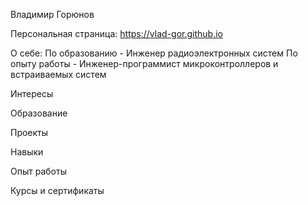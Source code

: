
Владимир Горюнов

Персональная страница:
https://vlad-gor.github.io

О себе:
По образованию - Инженер радиоэлектронных систем
По опыту работы - Инженер-программист микроконтроллеров и встраиваемых систем


Интересы

Образование

Проекты

Навыки

Опыт работы

Курсы и сертификаты


